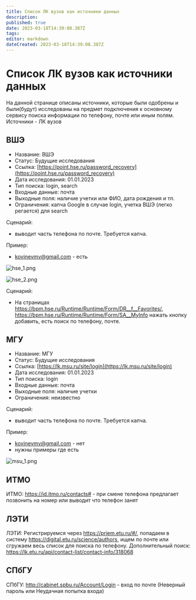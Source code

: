 ```yaml
---
title: Список ЛК вузов как источники данных
description: 
published: true
date: 2023-03-18T14:39:08.387Z
tags: 
editor: markdown
dateCreated: 2023-03-18T14:39:08.387Z
---
```


# Список ЛК вузов как источники данных

На данной странице описаны источники, которые были одобрены и были(будут) исследованы на предмет подключения к основному сервису поиска информации по телефону, почте или иным полям. Источники - ЛК вузов


## ВШЭ

- Название: ВШЭ
- Статус: Будущие исследования
- Ссылка: [https://point.hse.ru/password_recovery](https://point.hse.ru/password_recovery)
- Дата исследования: 01.01.2023
- Тип поиска: login, search
- Входные данные: почта
- Выходные поля: наличие учетки или ФИО, дата рождения и тп.
- Ограничения: капча Google в случае login, учетка ВШЭ (легко регается) для search

Сценарий:
-  выводит часть телефона по почте. Требуется капча.  

Пример: 
- kovinevmv@gmail.com - есть

![hse_1.png](/sources/researches/resources/hse_1.png)

![hse_2.png](/sources/researches/resources/hse_2.png)

Сценарий:
- На страницах https://bpm.hse.ru/Runtime/Runtime/Form/DR__f__Favorites/, https://bpm.hse.ru/Runtime/Runtime/Form/SA__MyInfo нажать кнопку добавить, есть поиск по телефону, почте. 


## МГУ

- Название: МГУ
- Статус: Будущие исследования
- Ссылка: [https://lk.msu.ru/site/login](https://lk.msu.ru/site/login)
- Дата исследования: 01.01.2023
- Тип поиска: login
- Входные данные: почта
- Выходные поля: наличие учетки
- Ограничения: неизвестно

Сценарий:
-  выводит часть телефона по почте. Требуется капча.  

Пример: 
- kovinevmv@gmail.com - нет
- нужны примеры где есть

![msu_1.png](/sources/researches/resources/msu_1.png)

## ИТМО
ИТМО: https://id.itmo.ru/contacts# - при смене телефона предлагает позвонить на номер или выводит что телефон занят


## ЛЭТИ

ЛЭТИ: Регистрируемся через https://priem.etu.ru/#/, попадаем в систему https://digital.etu.ru/science/authors, ищем по почте или сгружаем весь список для поиска по телефону. Дополнительный поиск: https://lk.etu.ru/api/contact-list/contact-info/318068

## СПбГУ

СПбГУ: http://cabinet.spbu.ru/Account/Login - вход по почте (Неверный пароль или Неудачная попытка входа)